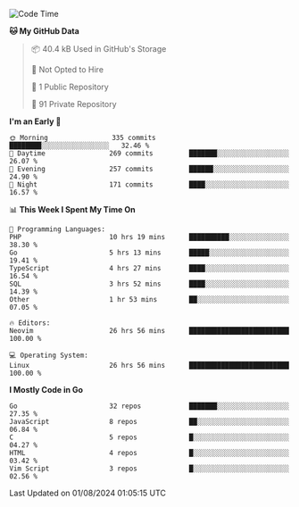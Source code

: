 
<!--START_SECTION:waka-->
![Code Time](http://img.shields.io/badge/Code%20Time-5%2C118%20hrs%208%20mins-blue)

**🐱 My GitHub Data** 

> 📦 40.4 kB Used in GitHub's Storage 
 > 
> 🚫 Not Opted to Hire
 > 
> 📜 1 Public Repository 
 > 
> 🔑 91 Private Repository 
 > 
**I'm an Early 🐤** 

```text
🌞 Morning                335 commits         ████████░░░░░░░░░░░░░░░░░   32.46 % 
🌆 Daytime                269 commits         ███████░░░░░░░░░░░░░░░░░░   26.07 % 
🌃 Evening                257 commits         ██████░░░░░░░░░░░░░░░░░░░   24.90 % 
🌙 Night                  171 commits         ████░░░░░░░░░░░░░░░░░░░░░   16.57 % 
```


📊 **This Week I Spent My Time On** 

```text
💬 Programming Languages: 
PHP                      10 hrs 19 mins      ██████████░░░░░░░░░░░░░░░   38.30 % 
Go                       5 hrs 13 mins       █████░░░░░░░░░░░░░░░░░░░░   19.41 % 
TypeScript               4 hrs 27 mins       ████░░░░░░░░░░░░░░░░░░░░░   16.54 % 
SQL                      3 hrs 52 mins       ████░░░░░░░░░░░░░░░░░░░░░   14.39 % 
Other                    1 hr 53 mins        ██░░░░░░░░░░░░░░░░░░░░░░░   07.05 % 

🔥 Editors: 
Neovim                   26 hrs 56 mins      █████████████████████████   100.00 % 

💻 Operating System: 
Linux                    26 hrs 56 mins      █████████████████████████   100.00 % 
```

**I Mostly Code in Go** 

```text
Go                       32 repos            ███████░░░░░░░░░░░░░░░░░░   27.35 % 
JavaScript               8 repos             ██░░░░░░░░░░░░░░░░░░░░░░░   06.84 % 
C                        5 repos             █░░░░░░░░░░░░░░░░░░░░░░░░   04.27 % 
HTML                     4 repos             █░░░░░░░░░░░░░░░░░░░░░░░░   03.42 % 
Vim Script               3 repos             █░░░░░░░░░░░░░░░░░░░░░░░░   02.56 % 
```




 Last Updated on 01/08/2024 01:05:15 UTC
<!--END_SECTION:waka-->
